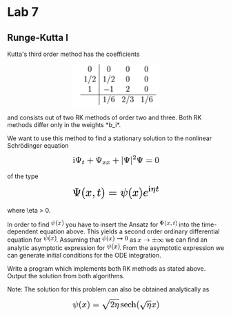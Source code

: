 # Lab 7
## Runge-Kutta I

Kutta's third order method has the coefficients
<p align="center">
<img src="stuffy_stuff/formula.png" width="200">
</p>
and consists out of two RK methods of order two and three. Both RK methods differ only in the weights *b_i*.

We want to use this method to find a stationary solution to the nonlinear Schrödinger equation
<p align="center">
<img src="stuffy_stuff/nls1.png" width="200">
</p>
of the type
<p align="center">
<img src="stuffy_stuff/nls2.png" width="200">
</p>
where \eta > 0.

In order to find <img src="stuffy_stuff/nls3.png" width="30"> you have to insert the Ansatz for <img src="stuffy_stuff/nls4.png" width="40"> into the time-dependent equation above. This yields a second order ordinary differential equation for <img src="stuffy_stuff/nls3.png" width="30">. Assuming that
<img src="stuffy_stuff/nls5.png" width="60"> as
<img src="stuffy_stuff/nls6.png" width="60"> we can find an analytic asymptotic expression for <img src="stuffy_stuff/nls3.png" width="30">. From the asymptotic expression we can generate initial conditions for the ODE integration.


Write a program which implements both RK methods as stated above. Output the solution from both algorithms.


Note: The solution for this problem can also be obtained analytically as
<p align="center">
<img src="stuffy_stuff/nls7.png" width="200">
</p>
